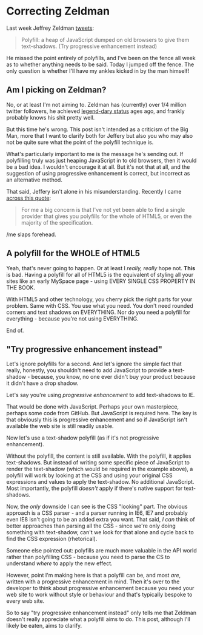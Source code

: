 # Correcting Zeldman

Last week Jeffrey Zeldman [tweets](https://twitter.com/zeldman/status/124928936579842049):

> Polyfill: a heap of JavaScript dumped on old browsers to give them text-shadows. (Try progressive enhancement instead)

He missed the point entirely of polyfills, and I've been on the fence all week as to whether anything needs to be said. Today I jumped off the fence. The only question is whether I'll have my ankles kicked in by the man himself!

<!--more-->

## Am I picking on Zeldman?

No, or at least I'm not aiming to. Zeldman has (currently) over 1/4 million twitter followers, he achieved [legend-dary status](http://www.youtube.com/watch?v=xV6p0n6dayg#t=0m6s) ages ago, and frankly probably knows his shit pretty well.

But this time he's wrong. This post isn't intended as a criticism of the Big Man, more that I want to clarify both for Jeffery but also you who may also not be quite sure what the point of the polyfill technique is.

What's particularly important to me is the message he's sending out. If polyfilling truly was just heaping JavaScript in to old browsers, then it would be a bad idea.  I wouldn't encourage it at all. But it's not that at all, and the suggestion of using progressive enhancement is correct, but incorrect as an alternative method.

That said, Jeffery isn't alone in his misunderstanding. Recently I came [across this quote](http://blogs.computerworlduk.com/facing-up-to-it/2011/10/using-polyfill-to-cover-up-the-cracks-in-html5/index.htm):

> For me a big concern is that I've not yet been able to find a single provider that gives you polyfills for the whole of HTML5, or even the majority of the specification.

/me slaps forehead.

## A polyfill for the WHOLE of HTML5

Yeah, that's never going to happen. Or at least I *really, really* hope not. **This** is bad. Having a polyfill for all of HTML5 is the equivalent of styling all your sites like an early MySpace page - using EVERY SINGLE CSS PROPERTY IN THE BOOK.  

With HTML5 and other technology, you cherry pick the right parts for your problem. Same with CSS. You use what you need. You don't need rounded corners and text shadows on EVERYTHING. Nor do you need a polyfill for everything - because you're not using EVERYTHING.

End of.

## "Try progressive enhancement instead"

Let's ignore polyfills for a second. And let's ignore the simple fact that really, honestly, you shouldn't need to add JavaScript to provide a text-shadow - because, you know, no one ever didn't buy your product because it didn't have a drop shadow.

Let's say you're using *progressive enhancement* to add text-shadows to IE.

That would be done with JavaScript. Perhaps your own masterpiece, perhaps some code from GitHub. But JavaScript is required here. The key is that obviously this is progressive enhancement and so if JavaScript isn't available the web site is still readily usable.

Now let's use a text-shadow polyfill (as if it's not progressive enhancement). 

Without the polyfill, the content is still available. With the polyfill, it applies text-shadows. But instead of writing some specific piece of JavaScript to render the text-shadow (which would be required in the example above), a polyfill will work by looking at the CSS and using your original CSS expressions and values to apply the text-shadow. No additional JavaScript. Most importantly, the polyfill *doesn't* apply if there's native support for text-shadows.

Now, the *only* downside I can see is the CSS "looking" part. The obvious approach is a CSS parser - and a parser running in IE6, IE7 and probably even IE8 isn't going to be an added extra you want. That said, *I can* think of better approaches than parsing all the CSS - since we're only doing something with text-shadow, can't we look for that alone and cycle back to find the CSS expression (rhetorical).

Someone else pointed out: polyfills are much more valuable in the API world rather than polyfilling CSS - because you need to parse the CS to understand *where* to apply the new effect.

However, point I'm making here is that a polyfill can be, and most *are*, written with a progressive enhancement in mind. Then it's over to the developer to think about progressive enhancement because you need your web site to work without style or behaviour and that's typically bespoke to every web site.

So to say "try progressive enhancement instead" only tells me that Zeldman doesn't really appreciate what a polyfill aims to do. This post, although I'll likely be eaten, aims to clarify.
